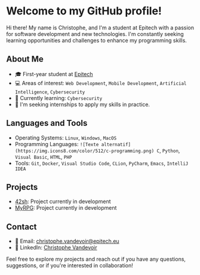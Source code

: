# Welcome to my GitHub profile!

Hi there! My name is Christophe, and I'm a student at Epitech with a passion for software development and new technologies. I'm constantly seeking learning opportunities and challenges to enhance my programming skills.

## About Me

- 🎓 First-year student at [Epitech](https://www.epitech.eu/)
- 💻 Areas of interest: `Web Development`, `Mobile Development`, `Artificial Intelligence`, `Cybersecurity`
- 🌱 Currently learning: `Cybersecurity`
- 🔭 I'm seeking internships to apply my skills in practice.

## Languages and Tools

- Operating Systems: `Linux`, `Windows`, `MacOS`
- Programming Languages: `![Texte alternatif](https://img.icons8.com/color/512/c-programming.png) C`, `Python`, `Visual Basic`, `HTML`, `PHP`
- Tools: `Git`, `Docker`, `Visual Studio Code`, `CLion`, `PyCharm`, `Emacs`, `IntelliJ IDEA`

## Projects

- [42sh](https://github.com/ItsKarmaOff/42sh): Project currently in development
- [MyRPG](https://github.com/ItsKarmaOff/MyRPG): Project currently in development

## Contact

- 📧 Email: [christophe.vandevoir@epitech.eu](mailto:christophe.vandevoir@epitech.eu)
- 💼 LinkedIn: [Christophe Vandevoir](https://www.linkedin.com/in/christophe-vandevoir/)

Feel free to explore my projects and reach out if you have any questions, suggestions, or if you're interested in collaboration!
